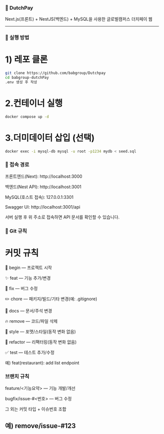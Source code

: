 ### 🍚 DutchPay
Next.js(프론트) + NestJS(백엔드) + MySQL을 사용한 글로벌캠퍼스 더치페이 웹

---

### 🚀 실행 방법
# 1) 레포 클론
```bash
git clone https://github.com/babgroup/Dutchpay
cd babgroup-dutchPay
.env 생성 후 작성
```
# 2.컨테이너 실행
```bash
docker compose up -d
```
# 3.더미데이터 삽입 (선택)
```bash
docker exec -i mysql-db mysql -u root -p1234 mydb < seed.sql
```

### 📌 접속 경로
프론트엔드(Next): http://localhost:3000

백엔드(Nest API): http://localhost:3001

MySQL(호스트 접속): 127.0.0.1:3301

Swagger UI: http://localhost:3001/api

서버 실행 후 위 주소로 접속하면 API 문서를 확인할 수 있습니다.

### 🧭 Git 규칙
# 커밋 규칙

🎉 begin — 프로젝트 시작

✨ feat — 기능 추가/변경

🐛 fix — 버그 수정

✏️ chore — 패키지/빌드/기타 변경(예: .gitignore)

📖 docs — 문서/주석 변경

🔥 remove — 코드/파일 삭제

🎨 style — 포맷/스타일(동작 변화 없음)

🔨 refactor — 리팩터링(동작 변화 없음)

✅ test — 테스트 추가/수정

예) feat(restaurant): add list endpoint

### 브랜치 규칙

feature/<기능요약> — 기능 개발/개선

bugfix/issue-#<번호> — 버그 수정

그 외는 커밋 타입 + 이슈번호 조합

예) remove/issue-#123
---